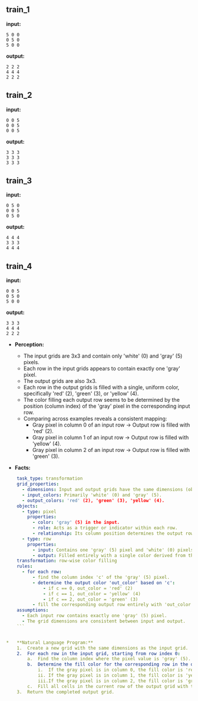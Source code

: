 
## train_1

**input:**
```
5 0 0
0 5 0
5 0 0
```


**output:**
```
2 2 2
4 4 4
2 2 2
```


## train_2

**input:**
```
0 0 5
0 0 5
0 0 5
```


**output:**
```
3 3 3
3 3 3
3 3 3
```


## train_3

**input:**
```
0 5 0
0 0 5
0 5 0
```


**output:**
```
4 4 4
3 3 3
4 4 4
```


## train_4

**input:**
```
0 0 5
0 5 0
5 0 0
```


**output:**
```
3 3 3
4 4 4
2 2 2
```

*   **Perception:**
    *   The input grids are 3x3 and contain only 'white' (0) and 'gray' (5) pixels.
    *   Each row in the input grids appears to contain exactly one 'gray' pixel.
    *   The output grids are also 3x3.
    *   Each row in the output grids is filled with a single, uniform color, specifically 'red' (2), 'green' (3), or 'yellow' (4).
    *   The color filling each output row seems to be determined by the position (column index) of the 'gray' pixel in the corresponding input row.
    *   Comparing across examples reveals a consistent mapping:
        *   Gray pixel in column 0 of an input row -> Output row is filled with 'red' (2).
        *   Gray pixel in column 1 of an input row -> Output row is filled with 'yellow' (4).
        *   Gray pixel in column 2 of an input row -> Output row is filled with 'green' (3).

*   **Facts:**
    
```yaml
    task_type: transformation
    grid_properties:
      - dimensions: Input and output grids have the same dimensions (observed as 3x3 in examples).
      - input_colors: Primarily 'white' (0) and 'gray' (5).
      - output_colors: 'red' (2), 'green' (3), 'yellow' (4).
    objects:
      - type: pixel
        properties:
          - color: 'gray' (5) in the input.
          - role: Acts as a trigger or indicator within each row.
          - relationship: Its column position determines the output row's color.
      - type: row
        properties:
          - input: Contains one 'gray' (5) pixel and 'white' (0) pixels.
          - output: Filled entirely with a single color derived from the input row's 'gray' pixel position.
    transformation: row-wise color filling
    rules:
      - for each row:
          - find the column index 'c' of the 'gray' (5) pixel.
          - determine the output color 'out_color' based on 'c':
              - if c == 0, out_color = 'red' (2)
              - if c == 1, out_color = 'yellow' (4)
              - if c == 2, out_color = 'green' (3)
          - fill the corresponding output row entirely with 'out_color'.
    assumptions:
      - Each input row contains exactly one 'gray' (5) pixel.
      - The grid dimensions are consistent between input and output.
    ```


*   **Natural Language Program:**
    1.  Create a new grid with the same dimensions as the input grid.
    2.  For each row in the input grid, starting from row index 0:
        a.  Find the column index where the pixel value is 'gray' (5).
        b.  Determine the fill color for the corresponding row in the output grid based on this column index:
            i.  If the gray pixel is in column 0, the fill color is 'red' (2).
            ii. If the gray pixel is in column 1, the fill color is 'yellow' (4).
            iii.If the gray pixel is in column 2, the fill color is 'green' (3).
        c.  Fill all cells in the current row of the output grid with the determined fill color.
    3.  Return the completed output grid.
